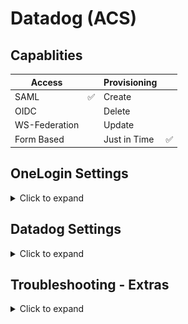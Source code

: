 # Datadog (ACS)

## Capablities

| Access |	| Provisioning |	|
|--|--|--|--|
| SAML | ✅ | Create |	|
| OIDC | | Delete |	|
| WS-Federation |  | Update |	|
| Form Based |  |Just in Time|✅|

## OneLogin Settings
<details>
<summary>Click to expand</summary>

| :eu: The example used is **EU** but it will work with the US domain.   |
|-----------------------------------------|| :zap: Get your **ID** /url from https://app.datadoghq.eu/organization-settings/login-methods/saml   |
|-----------------------------------------|


https://app.datadoghq.eu/organization-settings/login-methods/saml

- Applications -> <span style="color:red">Add App</span>.
- SAML Custom Connector (Advanced)

### Info

Datadog (Assertion Consumer Service)

- Icons 
    - [Horizontal](img/dd_logo_h_rgb.png "Purple and white").
    - [Square](img/dd_icon_rgb.png "Purple and white").
 

### Configuration

First Header  | Second Header
------------- | -------------
RelayState  | 
Audience (EntityID)  | `https://app.datadoghq.eu/account/saml/metadata.xml`
Recipient  | `https://app.datadoghq.eu/account/saml/assertion/id/<yourid>`
ACS (Consumer) URL Validator*  | `[-a-zA-Z0-9@:%._\+~#=]{2,256}\.[a-z]{2,6}\b([-a-zA-Z0-9@:%_\+.~#?&//=]*)`
ACS (Consumer) URL*  | ``https://app.datadoghq.eu/account/saml/assertion/id/<yourid>``
Single Logout URL  | 
Login URL  | 
SAML not valid before  | 3
SAML not valid on or after  | 3
SAML initiater  | OneLogin
SAML nameID format  | Email
SAML issuer type  | Specific
SAML signature element  | Assertion
Encrypt assertion  | [ ]
SAML encryption method  | TRIPLEDES-CBC
Send NameID Format in SLO Request  | [ ]
Sign SLO Request  | [ ]
SAML sessionNotOnOrAfter  | 1440
Generate AttributeValue tag for empty values  | [ ]
Sign SLO Response  | [ ]
SAML Encryption  | 

## Parameters

| SAML Custom Connector (Advanced) Field      | Value |
| ----------- | ----------- |
| NameID (fka Email)     | Email       |
|  eduPersonPrincipalName `*` |    Email    |
|  givenName `*` |   First Name      |
|  sn `*` |    Last Name     |
|  urn:oid:1.3.6.1.4.1.5923.1.1.1.6 `*` |    Email     |
|  urn:oid:2.5.4.4 `*` |    Last Name     |
|  urn:oid:2.5.4.42 `*` |    First Name     |

`*` ☑️ Include in SAML assertion

## Rules

## SSO

## Acess

Assign it to yourself for testing

## Users

## Privileges

</details>

## Datadog Settings

<details>
<summary>Click to expand</summary>

<ol>
    <li>Log into Datadog and go to your users (bottom left)</li>
    <li>Organization Settings -> Login Methods -> SAML</li>
    <li>Upload the Metadata File downloaded from the Datadog Applicaton you created in OneLogin</li>
    <li>✅ "Identity Provider (IdP) Initated Login" and copy the URL for 
</details>


## Troubleshooting - Extras

<details>
<summary>Click to expand</summary>

![Red Exclamation Error](img/fail.png)

If you see any error similar to the above. Upload the metadata file again. Usally works on the second attempt

</details>

